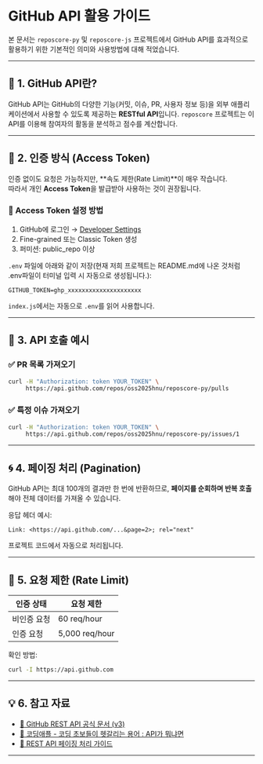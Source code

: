# GitHub API 활용 가이드

본 문서는 `reposcore-py` 및 `reposcore-js` 프로젝트에서 GitHub API를 효과적으로 활용하기 위한 기본적인 의미와 사용방법에 대해 적었습니다.

---

## 🔑 1. GitHub API란?

GitHub API는 GitHub의 다양한 기능(커밋, 이슈, PR, 사용자 정보 등)을 외부 애플리케이션에서 사용할 수 있도록 제공하는 **RESTful API**입니다. `reposcore` 프로젝트는 이 API를 이용해 참여자의 활동을 분석하고 점수를 계산합니다.

---

## 🔐 2. 인증 방식 (Access Token)

인증 없이도 요청은 가능하지만, **속도 제한(Rate Limit)**이 매우 작습니다.  
따라서 개인 **Access Token**을 발급받아 사용하는 것이 권장됩니다.

### 🔧 Access Token 설정 방법
1. GitHub에 로그인 → [Developer Settings](https://github.com/settings/tokens)
2. Fine-grained 또는 Classic Token 생성
3. 퍼미션: public_repo 이상

`.env` 파일에 아래와 같이 저장(현재 저희 프로젝트는 README.md에 나온 것처럼 .env파일이 터미널 입력 시 자동으로 생성됩니다.):
```
GITHUB_TOKEN=ghp_xxxxxxxxxxxxxxxxxxxxx
```

`index.js`에서는 자동으로 `.env`를 읽어 사용합니다.

---

## 📡 3. API 호출 예시

### ✅ PR 목록 가져오기
```bash
curl -H "Authorization: token YOUR_TOKEN" \
     https://api.github.com/repos/oss2025hnu/reposcore-py/pulls
```

### ✅ 특정 이슈 가져오기
```bash
curl -H "Authorization: token YOUR_TOKEN" \
     https://api.github.com/repos/oss2025hnu/reposcore-py/issues/1
```

---

## 🌀 4. 페이징 처리 (Pagination)

GitHub API는 최대 100개의 결과만 한 번에 반환하므로, **페이지를 순회하며 반복 호출**해야 전체 데이터를 가져올 수 있습니다.

응답 헤더 예시:
```
Link: <https://api.github.com/...&page=2>; rel="next"
```

프로젝트 코드에서 자동으로 처리됩니다.

---

## 🚦 5. 요청 제한 (Rate Limit)

| 인증 상태     | 요청 제한         |
|---------------|------------------|
| 비인증 요청    | 60 req/hour       |
| 인증 요청      | 5,000 req/hour    |

확인 방법:
```bash
curl -I https://api.github.com
```

---

## 💡 6. 참고 자료

- [📘 GitHub REST API 공식 문서 (v3)](https://docs.github.com/en/rest)
- [🎥 코딩애플 - 코딩 초보들이 헷갈리는 용어 : API가 뭐냐면](https://www.youtube.com/watch?v=ckSdPNKM2pY)
- [📘 REST API 페이징 처리 가이드](https://docs.github.com/en/rest/guides/traversing-with-pagination)

---
